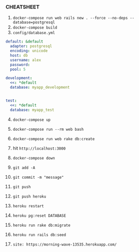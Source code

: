 ### CHEATSHEET

1. `docker-compose run web rails new . --force --no-deps --database=postgresql`
2. `docker-compose build`
3. `config/database.yml`

```yml
default: &default
  adapter: postgresql
  encoding: unicode
  host: db
  username: alex
  password:
  pool: 5

development:
  <<: *default
  database: myapp_development


test:
  <<: *default
  database: myapp_test
```

4. `docker-compose up`
5. `docker-compose run --rm web bash`
6. `docker-compose run web rake db:create`
7. hit `http://localhost:3000`
8. `docker-compose down`

9. `git add -A`
10. `git commit -m "message"`
11. `git push`
12. `git push heroku`
13. `heroku restart`
14. `heroku pg:reset DATABASE`
15. `heroku run rake db:migrate`
16. `heroku run rails db:seed`

17. `site: https://morning-wave-13535.herokuapp.com/`
